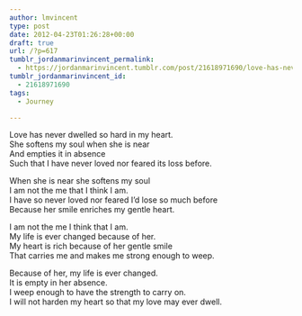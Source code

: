```yaml
---
author: lmvincent
type: post
date: 2012-04-23T01:26:28+00:00
draft: true
url: /?p=617
tumblr_jordanmarinvincent_permalink:
  - https://jordanmarinvincent.tumblr.com/post/21618971690/love-has-never-dwelled-so-hard-in-my-heart-she
tumblr_jordanmarinvincent_id:
  - 21618971690
tags:
  - Journey

---
```

Love has never dwelled so hard in my heart.  
She softens my soul when she is near  
And empties it in absence  
Such that I have never loved nor feared its loss before.

When she is near she softens my soul  
I am not the me that I think I am.  
I have so never loved nor feared I&rsquo;d lose so much before  
Because her smile enriches my gentle heart.

I am not the me I think that I am.  
My life is ever changed because of her.  
My heart is rich because of her gentle smile  
That carries me and makes me strong enough to weep.

Because of her, my life is ever changed.  
It is empty in her absence.  
I weep enough to have the strength to carry on.  
I will not harden my heart so that my love may ever dwell.